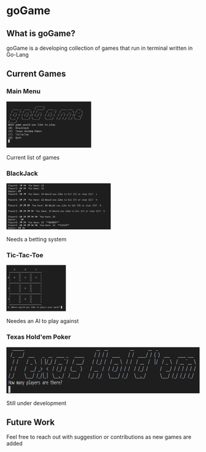 <h1>goGame</h1>
<h2>What is goGame?</h2>
<p>goGame is a developing collection of games that run in terminal written in Go-Lang</p>
<h2>Current Games</h2>
<h3>Main Menu</h3>
<img src="images/mainMenu.PNG" height="120">
<p>Current list of games</p>
<h3>BlackJack</h3>
<img src="images/blackjack.PNG" height="120">
<p>Needs a betting system</p>
<h3>Tic-Tac-Toe</h3>
<img src="images/tictactoe.PNG" height="120">
<p>Needes an AI to play against</p>
<h3>Texas Hold'em Poker</h3>
<img src="images/poker.PNG" height="120">
<p>Still under development</p>
<h2>Future Work</h2>
<p>Feel free to reach out with suggestion or contributions as new games are added</p>
